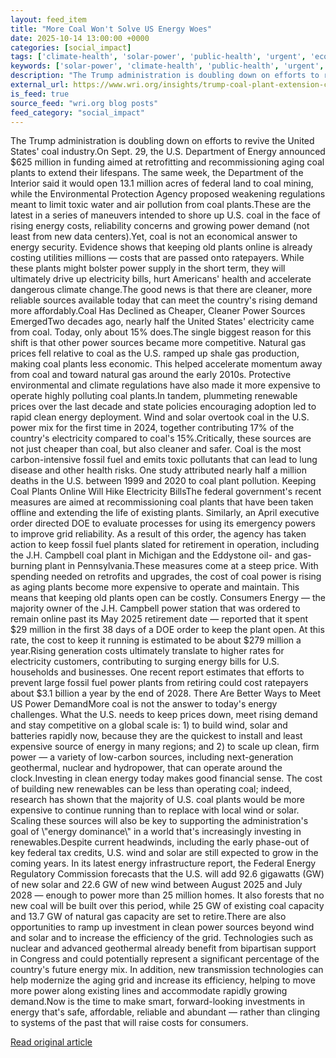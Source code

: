 ```yaml
---
layout: feed_item
title: "More Coal Won't Solve US Energy Woes"
date: 2025-10-14 13:00:00 +0000
categories: [social_impact]
tags: ['climate-health', 'solar-power', 'public-health', 'urgent', 'economic-impacts', 'renewable-energy', 'emissions', 'year-2024', 'climate-costs', 'fossil-fuels']
keywords: ['solar-power', 'climate-health', 'public-health', 'urgent', 'economic-impacts', 'more', 'coal', 'solve']
description: "The Trump administration is doubling down on efforts to revive the United States' coal industry"
external_url: https://www.wri.org/insights/trump-coal-plant-extension-cost-impacts
is_feed: true
source_feed: "wri.org blog posts"
feed_category: "social_impact"
---
```


The Trump administration is doubling down on efforts to revive the United States' coal industry.On Sept. 29, the U.S. Department of Energy announced $625 million in funding aimed at retrofitting and recommissioning aging coal plants to extend their lifespans. The same week, the Department of the Interior said it would open 13.1 million acres of federal land to coal mining, while the Environmental Protection Agency proposed weakening regulations meant to limit toxic water and air pollution from coal plants.These are the latest in a series of maneuvers intended to shore up U.S. coal in the face of rising energy costs, reliability concerns and growing power demand (not least from new data centers).Yet, coal is not an economical answer to energy security. Evidence shows that keeping old plants online is already costing utilities millions — costs that are passed onto ratepayers. While these plants might bolster power supply in the short term, they will ultimately drive up electricity bills, hurt Americans' health and accelerate dangerous climate change.The good news is that there are cleaner, more reliable sources available today that can meet the country's rising demand more affordably.Coal Has Declined as Cheaper, Cleaner Power Sources EmergedTwo decades ago, nearly half the United States' electricity came from coal. Today, only about 15% does.The single biggest reason for this shift is that other power sources became more competitive. Natural gas prices fell relative to coal as the U.S. ramped up shale gas production, making coal plants less economic. This helped accelerate momentum away from coal and toward natural gas around the early 2010s. Protective environmental and climate regulations have also made it more expensive to operate highly polluting coal plants.In tandem, plummeting renewable prices over the last decade and state policies encouraging adoption led to rapid clean energy deployment. Wind and solar overtook coal in the U.S. power mix for the first time in 2024, together contributing 17% of the country's electricity compared to coal's 15%.Critically, these sources are not just cheaper than coal, but also cleaner and safer. Coal is the most carbon-intensive fossil fuel and emits toxic pollutants that can lead to lung disease and other health risks. One study attributed nearly half a million deaths in the U.S. between 1999 and 2020 to coal plant pollution. Keeping Coal Plants Online Will Hike Electricity BillsThe federal government's recent measures are aimed at recommissioning coal plants that have been taken offline and extending the life of existing plants. Similarly, an April executive order directed DOE to evaluate processes for using its emergency powers to improve grid reliability. As a result of this order, the agency has taken action to keep fossil fuel plants slated for retirement in operation, including the J.H. Campbell coal plant in Michigan and the Eddystone oil- and gas-burning plant in Pennsylvania.These measures come at a steep price. With spending needed on retrofits and upgrades, the cost of coal power is rising as aging plants become more expensive to operate and maintain. This means that keeping old plants open can be costly. Consumers Energy — the majority owner of the J.H. Campbell power station that was ordered to remain online past its May 2025 retirement date — reported that it spent $29 million in the first 38 days of a DOE order to keep the plant open. At this rate, the cost to keep it running is estimated to be about $279 million a year.Rising generation costs ultimately translate to higher rates for electricity customers, contributing to surging energy bills for U.S. households and businesses. One recent report estimates that efforts to prevent large fossil fuel power plants from retiring could cost ratepayers about $3.1 billion a year by the end of 2028. There Are Better Ways to Meet US Power DemandMore coal is not the answer to today's energy challenges. What the U.S. needs to keep prices down, meet rising demand and stay competitive on a global scale is: 1) to build wind, solar and batteries rapidly now, because they are the quickest to install and least expensive source of energy in many regions; and 2) to scale up clean, firm power — a variety of low-carbon sources, including next-generation geothermal, nuclear and hydropower, that can operate around the clock.Investing in clean energy today makes good financial sense. The cost of building new renewables can be less than operating coal; indeed, research has shown that the majority of U.S. coal plants would be more expensive to continue running than to replace with local wind or solar. Scaling these sources will also be key to supporting the administration's goal of \\"energy dominance\\" in a world that's increasingly investing in renewables.Despite current headwinds, including the early phase-out of key federal tax credits, U.S. wind and solar are still expected to grow in the coming years. In its latest energy infrastructure report, the Federal Energy Regulatory Commission forecasts that the U.S. will add 92.6 gigawatts (GW) of new solar and 22.6 GW of new wind between August 2025 and July 2028 — enough to power more than 25 million homes. It also forests that no new coal will be built over this period, while 25 GW of existing coal capacity and 13.7 GW of natural gas capacity are set to retire.There are also opportunities to ramp up investment in clean power sources beyond wind and solar and to increase the efficiency of the grid. Technologies such as nuclear and advanced geothermal already benefit from bipartisan support in Congress and could potentially represent a significant percentage of the country's future energy mix. In addition, new transmission technologies can help modernize the aging grid and increase its efficiency, helping to move more power along existing lines and accommodate rapidly growing demand.Now is the time to make smart, forward-looking investments in energy that's safe, affordable, reliable and abundant — rather than clinging to systems of the past that will raise costs for consumers.

[Read original article](https://www.wri.org/insights/trump-coal-plant-extension-cost-impacts)
